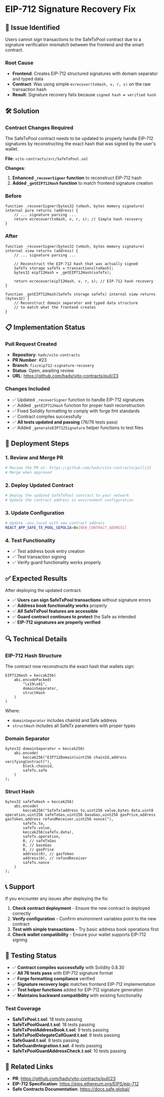 # EIP-712 Signature Recovery Fix

## 🐛 **Issue Identified**

Users cannot sign transactions to the SafeTxPool contract due to a signature verification mismatch between the frontend and the smart contract.

### **Root Cause**

- **Frontend**: Creates EIP-712 structured signatures with domain separator and typed data
- **Contract**: Was using simple `ecrecover(txHash, v, r, s)` on the raw transaction hash  
- **Result**: Signature recovery fails because `signed hash ≠ verified hash`

## 🛠️ **Solution**

### **Contract Changes Required**

The SafeTxPool contract needs to be updated to properly handle EIP-712 signatures by reconstructing the exact hash that was signed by the user's wallet.

**File**: `vito-contracts/src/SafeTxPool.sol`

**Changes**:
1. **Enhanced `_recoverSigner` function** to reconstruct EIP-712 hash
2. **Added `_getEIP712Hash` function** to match frontend signature creation

### **Before**
```solidity
function _recoverSigner(bytes32 txHash, bytes memory signature) internal pure returns (address) {
    // ... signature parsing ...
    return ecrecover(txHash, v, r, s); // Simple hash recovery
}
```

### **After**
```solidity
function _recoverSigner(bytes32 txHash, bytes memory signature) internal view returns (address) {
    // ... signature parsing ...
    
    // Reconstruct the EIP-712 hash that was actually signed
    SafeTx storage safeTx = transactions[txHash];
    bytes32 eip712Hash = _getEIP712Hash(safeTx);
    
    return ecrecover(eip712Hash, v, r, s); // EIP-712 hash recovery
}

function _getEIP712Hash(SafeTx storage safeTx) internal view returns (bytes32) {
    // Reconstruct domain separator and typed data structure
    // to match what the frontend creates
}
```

## 📋 **Implementation Status**

### **Pull Request Created**
- **Repository**: `hadv/vito-contracts`
- **PR Number**: #23
- **Branch**: `fix/eip712-signature-recovery`
- **Status**: Open, awaiting review
- **URL**: https://github.com/hadv/vito-contracts/pull/23

### **Changes Included**
- ✅ Updated `_recoverSigner` function to handle EIP-712 signatures
- ✅ Added `_getEIP712Hash` function for proper hash reconstruction
- ✅ Fixed Solidity formatting to comply with forge fmt standards
- ✅ Contract compiles successfully
- ✅ **All tests updated and passing** (76/76 tests pass)
- ✅ Added `_generateEIP712Signature` helper functions to test files

## 🚀 **Deployment Steps**

### **1. Review and Merge PR**
```bash
# Review the PR at: https://github.com/hadv/vito-contracts/pull/23
# Merge when approved
```

### **2. Deploy Updated Contract**
```bash
# Deploy the updated SafeTxPool contract to your network
# Update the contract address in environment configuration
```

### **3. Update Configuration**
```bash
# Update .env.local with new contract address
REACT_APP_SAFE_TX_POOL_SEPOLIA=0x[NEW_CONTRACT_ADDRESS]
```

### **4. Test Functionality**
- ✅ Test address book entry creation
- ✅ Test transaction signing
- ✅ Verify guard functionality works properly

## ✅ **Expected Results**

After deploying the updated contract:

- ✅ **Users can sign SafeTxPool transactions** without signature errors
- ✅ **Address book functionality works** properly
- ✅ **All SafeTxPool features are accessible** 
- ✅ **Guard contract continues to protect** the Safe as intended
- ✅ **EIP-712 signatures are properly verified**

## 🔍 **Technical Details**

### **EIP-712 Hash Structure**
The contract now reconstructs the exact hash that wallets sign:

```
EIP712Hash = keccak256(
    abi.encodePacked(
        "\x19\x01",
        domainSeparator,
        structHash
    )
)
```

Where:
- `domainSeparator` includes chainId and Safe address
- `structHash` includes all SafeTx parameters with proper types

### **Domain Separator**
```solidity
bytes32 domainSeparator = keccak256(
    abi.encode(
        keccak256("EIP712Domain(uint256 chainId,address verifyingContract)"),
        block.chainid,
        safeTx.safe
    )
);
```

### **Struct Hash**
```solidity
bytes32 safeTxHash = keccak256(
    abi.encode(
        keccak256("SafeTx(address to,uint256 value,bytes data,uint8 operation,uint256 safeTxGas,uint256 baseGas,uint256 gasPrice,address gasToken,address refundReceiver,uint256 nonce)"),
        safeTx.to,
        safeTx.value,
        keccak256(safeTx.data),
        safeTx.operation,
        0, // safeTxGas
        0, // baseGas  
        0, // gasPrice
        address(0), // gasToken
        address(0), // refundReceiver
        safeTx.nonce
    )
);
```

## 📞 **Support**

If you encounter any issues after deploying the fix:

1. **Check contract deployment** - Ensure the new contract is deployed correctly
2. **Verify configuration** - Confirm environment variables point to the new contract
3. **Test with simple transactions** - Try basic address book operations first
4. **Check wallet compatibility** - Ensure your wallet supports EIP-712 signing

## 🧪 **Testing Status**

- ✅ **Contract compiles successfully** with Solidity 0.8.30
- ✅ **All 76 tests pass** with EIP-712 signature format
- ✅ **Forge formatting compliance** verified
- ✅ **Signature recovery logic** matches frontend EIP-712 implementation
- ✅ **Test helper functions** added for EIP-712 signature generation
- ✅ **Maintains backward compatibility** with existing functionality

### **Test Coverage**
- **SafeTxPool.t.sol**: 18 tests passing
- **SafeTxPoolGuard.t.sol**: 18 tests passing
- **SafeTxPoolAddressBook.t.sol**: 9 tests passing
- **SafeTxPoolDelegateCallGuard.t.sol**: 9 tests passing
- **SafeGuard.t.sol**: 8 tests passing
- **SafeGuardIntegration.t.sol**: 4 tests passing
- **SafeTxPoolGuardAddressCheck.t.sol**: 10 tests passing

## 🔗 **Related Links**

- **PR**: https://github.com/hadv/vito-contracts/pull/23
- **EIP-712 Specification**: https://eips.ethereum.org/EIPS/eip-712
- **Safe Contracts Documentation**: https://docs.safe.global/
